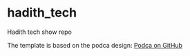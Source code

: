 # hadith_tech
Hadith tech show repo

The template is based on the podca design:
[Podca on GitHub](https://github.com/technext/podca)